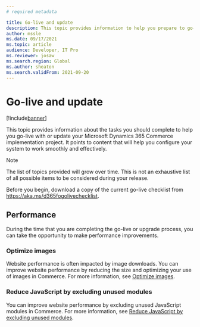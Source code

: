 ```yaml
---
# required metadata

title: Go-live and update 
description: This topic provides information to help you prepare to go-live or update your Microsoft Dynamics 365 Commerce implementation project.
author: mssle
ms.date: 09/17/2021
ms.topic: article
audience: Developer, IT Pro
ms.reviewer: josaw
ms.search.region: Global
ms.author: sheaton
ms.search.validFrom: 2021-09-20
---
```


# Go-live and update 

[!include[banner](../includes/banner.md)]

This topic provides information about the tasks you should complete to help you go-live with or update your Microsoft Dynamics 365 Commerce implementation project. It points to content that will help you configure your system to work smoothly and effectively. 

> [!NOTE]
> The list of topics provided will grow over time. This is not an exhaustive list of all possible items to be considered during your release.

Before you begin, download a copy of the current go-live checklist from https://aka.ms/d365fogolivechecklist. 

## Performance

During the time that you are completing the go-live or upgrade process, you can take the opportunity to make performance improvements. 

### Optimize images

Website performance is often impacted by image downloads. You can improve website performance by reducing the size and optimizing your use of images in Commerce. For more information, see [Optimize images](performance-optimize-images.md).

### Reduce JavaScript by excluding unused modules

You can improve website performance by excluding unused JavaScript modules in Commerce. For more information, see [Reduce JavaScript by excluding unused modules](performance-reduce-javascript.md).




  
